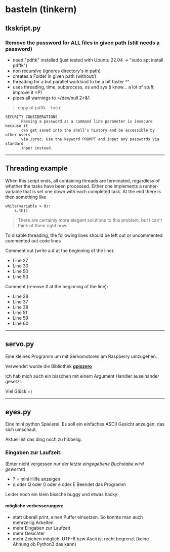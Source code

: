 # basteln (tinkern)

## tkskript.py

### Remove the password for ALL files in given path (still needs a password)

- need "pdftk" installed (just tested with Ubuntu 22.04 -> "sudo apt install pdftk")
- non recursive (ignores directory's in path)
- creates a Folder in given path (without/)
- threading for a but parallel workload to be a bit faster ^^
- uses threading, time, subprocess, os and sys (i know... a lot of stuff, improve it =P)
- pipes all warnings to >/dev/null 2>&1


> copy of pdftk --help:
```
SECURITY CONSIDERATIONS
       Passing a password as a command line parameter is insecure because it
       can get saved into the shell's history and be accessible by other users
       via /proc. Use the keyword PROMPT and input any passwords via standard
       input instead.
```
---

## Threading example

When this script ends, all containing threads are terminated, regardless of whether the tasks have been processed.
Either one implements a runner-variable that is set one down with each completed task. At the end there is then something like
```python3
while(variable > 0):
    s.th()
```
>There are certainly more elegant solutions to this problem, but I can't think of them right now.

To disable threading, the following lines should be left out or uncommented commented out code lines 

Comment out (write a # at the beginning of the line):
- Line 27
- Line 30
- Line 50
- Line 53

Comment (remove # at the beginning of the line):
- Line 28
- Line 37
- Line 38
- Line 51
- Line 59
- Line 60

---
## servo.py

Eine kleines Programm um mit Servomotoren am Raspberry umzugehen.

Verwendet wurde die Bibliothek
[__gpiozero__](https://gpiozero.readthedocs.io/en/stable/)

Ich hab mich auch ein bisschen mit einem Argument Handler auseinander gesetzt.


Viel Glück =)

---
## eyes.py

Eine mini python Spielerei.
Es soll ein einfaches ASCII Gesicht anzeigen, das sich umschaut.

Aktuell ist das ding noch zu hibbelig.

### Eingaben zur Laufzeit:
(Enter nicht vergessen *nur der letzte eingegebene Buchstabe wird gewertet*)
- ? = mini Hilfe anzeigen
- q oder Q oder 0 oder e oder E Beendet das Programm

Leider noch ein klein bissche buggy und etwas hacky

#### mögliche verbesserungen:
- statt überall print, einen Puffer einsetzen. So könnte man auch mehrzeilig Arbeiten
- mehr Eingaben zur Laufzeit
- mehr Gesichter
- mehr Zeichen möglich, UTF-8 bzw Ascii ist recht begrenzt (keine Ahnung ob Python3 das kann)


